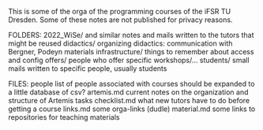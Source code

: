 
This is some of the orga of the programming courses of the iFSR TU Dresden.
Some of these notes are not published for privacy reasons.

FOLDERS:
2022\_WiSe/	and similar 
	notes and mails written to the tutors 
		that might be reused
didactics/
	organizing didactics: communication with Bergner, Podeyn
	materials
infrastructure/
	things to remember about access and config
offers/
	people who offer specific workshops/...
students/
	small mails written to specific people, usually students

FILES:
people
	list of people associated with courses
		should be expanded to a little database of csv?
artemis.md
	current notes on the organization and structure of Artemis tasks
checklist.md
	what new tutors have to do before getting a course
links.md
	some orga-links (dudle)
material.md
	some links to repositories for teaching materials
